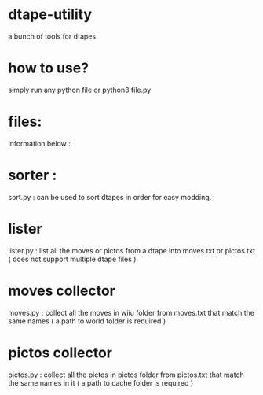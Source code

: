 # dtape-utility
a bunch of tools for dtapes
# how to use?
simply run any python file or python3 file.py
# files:
information below :
# sorter :
sort.py : can be used to sort dtapes in order for easy modding.
# lister
lister.py : list all the moves or pictos from a dtape into moves.txt or pictos.txt ( does not support multiple dtape files ).
# moves collector
moves.py : collect all the moves in wiiu folder from moves.txt that match the same names ( a path to world folder is required )
# pictos collector
pictos.py : collect all the pictos in pictos folder from pictos.txt that match the same names in it ( a path to cache folder is required )

